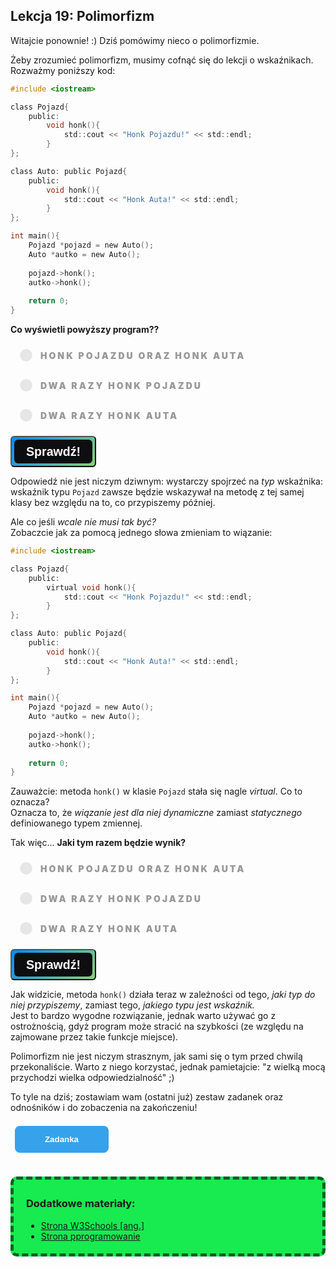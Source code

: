 <style>
.rad-label {
  display: flex;
  align-items: center;

  border-radius: 100px;
  padding: 10px 16px;
  margin: 10px 0;

  cursor: pointer;
  transition: .3s;
}

.rad-label:hover,
.rad-label:focus-within {
  background: hsla(0, 0%, 80%, .14);
}

.rad-input {
  position: absolute;
  visibility: hidden;
  width: 1px;
  height: 1px;
  opacity: 0;
  z-index: -1;
}

.rad-design {
  width: 18px;
  height: 18px;
  border-radius: 80px;

  background: linear-gradient(to right bottom, hsl(154, 97%, 62%), hsl(225, 97%, 62%));
  position: relative;
}

.rad-design::before {
  content: '';

  display: inline-block;
  width: inherit;
  height: inherit;
  border-radius: inherit;

  background: hsl(0, 0%, 90%);
  transform: scale(1.1);
  transition: .3s;
}

.rad-input:checked+.rad-design::before {
  transform: scale(0);
}

.rad-text {
  color: hsl(0, 0%, 60%);
  margin-left: 14px;
  letter-spacing: 3px;
  text-transform: uppercase;
  font-size: 14px;
  font-weight: 900;

  transition: .3s;
}

.rad-input:checked~.rad-text {
  color: hsl(0, 0%, 40%);
}

.btn {
  background-image: linear-gradient(135deg, #008aff, #86d472);
  border-radius: 6px;
  box-sizing: border-box;
  color: #ffffff;
  display: block;
  height: 50px;
  font-size: 1.4em;
  font-weight: 600;
  padding: 4px;
  position: relative;
  text-decoration: none;
  width: 7em;
  z-index: 2;
}

.btn:hover {
  color: #fff;
}

.btn .btnspan {
  align-items: center;
  background: #0e0e10;
  border-radius: 6px;
  display: flex;
  justify-content: center;
  height: 100%;
  transition: background 0.5s ease;
  width: 100%;
}

.btn:hover .btnspan {
  background: transparent;
}

.exercise {
	position: relative;
	max-width: 30em;
	
	background-color: #fff;
	padding: 1.125em 1.5em;
	font-size: 1.25em;
	border-radius: 1rem;
  box-shadow:	0 0.125rem 0.5rem rgba(0, 0, 0, .3), 0 0.0625rem 0.125rem rgba(0, 0, 0, .2);
}

.exercise::before {
	content: '';
	position: absolute;
	width: 0;
	height: 0;
	bottom: 100%;
	left: 1.5em; 
	border: .75rem solid transparent;
	border-top: none;

	border-bottom-color: #fff;
	filter: drop-shadow(0 -0.0625rem 0.0625rem rgba(0, 0, 0, .1));
}

.exerciseButton {
  border: 0;
  text-align: center;
  display: inline-block;
  padding: 14px;
  width: 150px;
  margin: 7px;
  color: #ffffff;
  background-color: #36a2eb;
  border-radius: 8px;
  font-family: "proxima-nova-soft", sans-serif;
  font-weight: 600;
  text-decoration: none;
  transition: box-shadow 200ms ease-out;
}
</style>

<h2>Lekcja 19: Polimorfizm</h2>
Witajcie ponownie! :) Dziś pomówimy nieco o polimorfizmie. 

Żeby zrozumieć polimorfizm, musimy cofnąć się do lekcji o wskaźnikach. Rozważmy poniższy kod:

```c
#include <iostream>

class Pojazd{
	public:
		void honk(){
			std::cout << "Honk Pojazdu!" << std::endl;
		}
};

class Auto: public Pojazd{
	public:
		void honk(){
			std::cout << "Honk Auta!" << std::endl;
		}
};

int main(){
	Pojazd *pojazd = new Auto();
	Auto *autko = new Auto();
	
	pojazd->honk();
	autko->honk();
	
	return 0;
}

```

**Co wyświetli powyższy program??**
<form> 
<label class="rad-label">
<input type="radio" class="rad-input" name="fav_language" value="HTML" id="op1">
<div class="rad-design"></div>
<div class="rad-text">Honk Pojazdu oraz Honk Auta</div>
</label>

<label class="rad-label">
<input type="radio" class="rad-input" name="fav_language" value="HTML" id="op2">
<div class="rad-design"></div>
<div class="rad-text">Dwa razy Honk Pojazdu</div>
</label>

<label class="rad-label">
<input type="radio" class="rad-input" name="fav_language" value="HTML" id="op3">
<div class="rad-design"></div>
<div class="rad-text">Dwa razy Honk Auta</div>
</label>

</form>

<button id="baton" class="btn" onclick = "
if(document.getElementById('op1').checked || document.getElementById('op2').checked || document.getElementById('op3').checked){
	if(document.getElementById('op1').checked){
		document.getElementById('answer').innerHTML = 'Zgadza się!';
		document.getElementById('answer').style='display:block;';
		}
	else if(document.getElementById('op2').checked){
		document.getElementById('answer').innerHTML = 'Niestey nie';
		document.getElementById('answer').style='display:block;';
	}
	else if(document.getElementById('op3').checked){
		document.getElementById('answer').innerHTML = 'Nie tym razem';
		document.getElementById('answer').style='display:block;';
	}
}
"><span class="btnspan">Sprawdź!</span></button>

<p id="answer" class="exercise" style="display:none;"></p>

Odpowiedź nie jest niczym dziwnym: wystarczy spojrzeć na *typ* wskaźnika: wskaźnik typu ```Pojazd``` zawsze będzie wskazywał na metodę z tej samej klasy bez względu na to, co przypiszemy później.

Ale co jeśli *wcale nie musi tak być?*<br/>
Zobaczcie jak za pomocą jednego słowa zmieniam to wiązanie:

```c
#include <iostream>

class Pojazd{
	public:
		virtual void honk(){
			std::cout << "Honk Pojazdu!" << std::endl;
		}
};

class Auto: public Pojazd{
	public:
		void honk(){
			std::cout << "Honk Auta!" << std::endl;
		}
};

int main(){
	Pojazd *pojazd = new Auto();
	Auto *autko = new Auto();
	
	pojazd->honk();
	autko->honk();
	
	return 0;
}
```

Zauważcie: metoda ```honk()``` w klasie ```Pojazd``` stała się nagle *virtual*. Co to oznacza?<br/>
Oznacza to, że *wiązanie jest dla niej dynamiczne* zamiast *statycznego* definiowanego typem zmiennej.<br/>

Tak więc... **Jaki tym razem będzie wynik?**
<form> 
<label class="rad-label">
<input type="radio" class="rad-input" name="fav_language" value="HTML" id="op4">
<div class="rad-design"></div>
<div class="rad-text">Honk Pojazdu oraz Honk Auta</div>
</label>

<label class="rad-label">
<input type="radio" class="rad-input" name="fav_language" value="HTML" id="op5">
<div class="rad-design"></div>
<div class="rad-text">Dwa razy Honk Pojazdu</div>
</label>

<label class="rad-label">
<input type="radio" class="rad-input" name="fav_language" value="HTML" id="op6">
<div class="rad-design"></div>
<div class="rad-text">Dwa razy Honk Auta</div>
</label>

</form>

<button id="baton" class="btn" onclick = "
if(document.getElementById('op4').checked || document.getElementById('op5').checked || document.getElementById('op6').checked){
	if(document.getElementById('op4').checked){
		document.getElementById('answer2').innerHTML = 'Niestety nie.';
		document.getElementById('answer2').style='display:block;';
		}
	else if(document.getElementById('op5').checked){
		document.getElementById('answer2').innerHTML = 'Niestety nie tym razem.';
		document.getElementById('answer2').style='display:block;';
	}
	else if(document.getElementById('op6').checked){
		document.getElementById('answer2').innerHTML = 'Tak, dokładnie!';
		document.getElementById('answer2').style='display:block;';
	}
}
"><span class="btnspan">Sprawdź!</span></button>

<p id="answer2" class="exercise" style="display:none;"></p>

Jak widzicie, metoda ```honk()``` działa teraz w zależności od tego, *jaki typ do niej przypiszemy*, zamiast tego, *jakiego typu jest wskaźnik.*<br/>
Jest to bardzo wygodne rozwiązanie, jednak warto używać go z ostrożnością, gdyż program może stracić na szybkości (ze względu na zajmowane przez takie funkcje miejsce).

Polimorfizm nie jest niczym strasznym, jak sami się o tym przed chwilą przekonaliście. Warto z niego korzystać, jednak pamietajcie: "z wielką mocą przychodzi wielka odpowiedzialność" ;)

To tyle na dziś; zostawiam wam (ostatni już) zestaw zadanek oraz odnośników i do zobaczenia na zakończeniu!

<button onclick="if (document.getElementById('exercises').style.display === 'none') {document.getElementById('exercises').style.display = 'block';} else {document.getElementById('exercises').style.display = 'none';}" class="exerciseButton">Zadanka</button>

<div id="exercises" style="display: none" class="exercise">

  Stwórzcie klasę "Obiekt" oraz dzieci tej klasy: klasę "Okrąg", "Trójkąt" oraz "Kwadrat". W klasie "Obiekt" napiszcie wirtualną metodę "rysuj()", którą następnie nadpiszecie w klasach-dzieciach. Wykorzystują polimorfizm odwołajcie się do tej metody.
</div>
<br/>

<div style="background-color: #17eb50;border-radius: 10px;padding: 5px;padding-left: 20px;border: 5px #0f6124 dashed;">
<h3>Dodatkowe materiały:</h3>

- <a href="https://www.w3schools.com/cpp/cpp_polymorphism.asp">Strona W3Schools [ang.]</a>
- <a href="https://www.p-programowanie.pl/cpp/polimorfizm-metody-wirtualne">Strona pprogramowanie</a>

</div>

